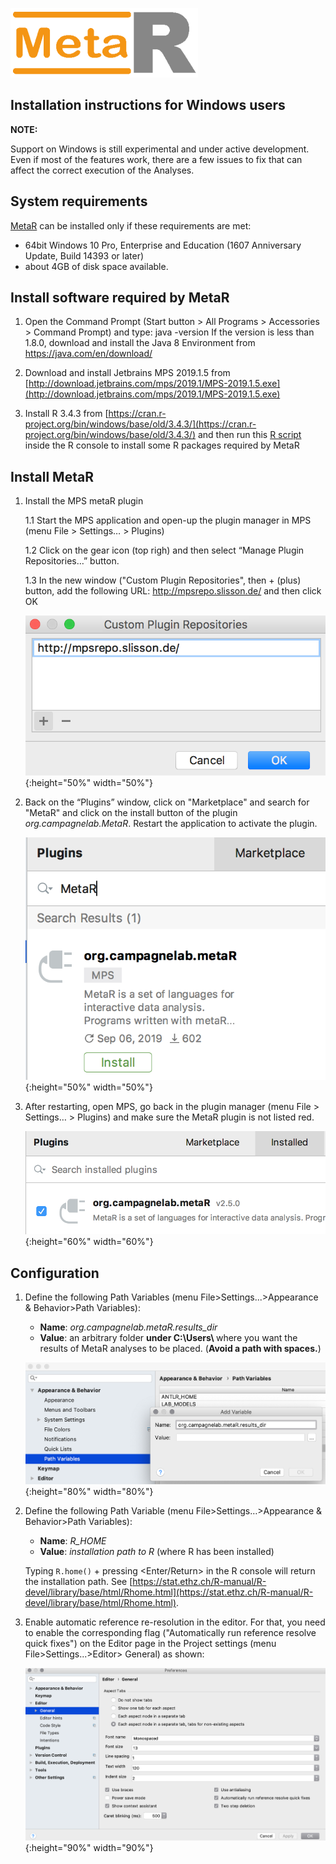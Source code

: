 ![MetaR logo](../images/MetaR-logo-4-SMALL-300x111.png)

## Installation instructions for Windows users

**NOTE:**

Support on Windows is still experimental and under active development. Even if most of the features work, there are a few issues to fix that can affect the correct execution of the Analyses. 

System requirements
-
[MetaR](https://github.com/MetaR-Languages/MetaR) can be installed only if these requirements are met:
* 64bit Windows 10 Pro, Enterprise and Education (1607 Anniversary Update, Build 14393 or later)
* about 4GB of disk space available.

Install software required by MetaR
-
1. Open the Command Prompt (Start button > All Programs > Accessories > Command Prompt) and type:
   java -version
   If the version is less than 1.8.0, download and install the Java 8 Environment from
   https://java.com/en/download/
    
2. Download and install Jetbrains MPS 2019.1.5 from [http://download.jetbrains.com/mps/2019.1/MPS-2019.1.5.exe](http://download.jetbrains.com/mps/2019.1/MPS-2019.1.5.exe)

3. Install R 3.4.3 from [https://cran.r-project.org/bin/windows/base/old/3.4.3/](https://cran.r-project.org/bin/windows/base/old/3.4.3/) and then run this [R script](R-installation.R.txt) inside the R console to install some R packages required by MetaR
   
Install MetaR
-    
1. Install the MPS metaR plugin
    
    1.1 Start the MPS application and open-up the plugin manager in MPS (menu File > Settings… > Plugins)
    
    1.2 Click on the gear icon (top righ) and then select “Manage Plugin Repositories…” button.
    
    1.3 In the new window ("Custom Plugin Repositories", then + (plus) button, add the following URL: http://mpsrepo.slisson.de/ and then click OK
  
    ![Repo](../images/AddRepoURL2019.1.png){:height="50%" width="50%"}
    
2. Back on the “Plugins” window, click on "Marketplace" and search for "MetaR" and click on the install button of the plugin _org.campagnelab.MetaR_. Restart the application to activate the plugin.
  
    ![PluginInstall](../images/InstallMetaR2019.1.png){:height="50%" width="50%"}
    
3. After restarting, open MPS, go back in the plugin manager (menu File > Settings… > Plugins) and make sure the MetaR plugin is not listed red.

   ![PluginCheck](../images/CheckMetaR2019.1.png){:height="60%" width="60%"}

Configuration
-    

1. Define the following Path Variables (menu File&gt;Settings...&gt;Appearance &amp; Behavior&gt;Path Variables):
    * **Name**: _org.campagnelab.metaR.results_dir_
    * **Value**: an arbitrary folder <strong>under C:\Users\ </strong>where you want the results of MetaR analyses to be placed. (**Avoid a path with spaces.**)
  
    ![AddVariable](../images/AddVariable.png){:height="80%" width="80%"}

2. Define the following Path Variable (menu File>Settings…>Appearance & Behavior>Path Variables):

    * **Name**: _R_HOME_
    * **Value**: _installation path to R_ (where R has been installed)

   Typing `R.home()` + pressing <Enter/Return> in the R console will return the installation path. See [https://stat.ethz.ch/R-manual/R-devel/library/base/html/Rhome.html](https://stat.ethz.ch/R-manual/R-devel/library/base/html/Rhome.html). 

3. Enable automatic reference re-resolution in the editor. For that, you need to enable the corresponding flag ("Automatically run reference resolve quick fixes")
   on the Editor page in the Project settings (menu File&gt;Settings...&gt;Editor&gt; General) as shown: 
   
   ![QuickRef](../images/EnableQuickRefResolution.png){:height="90%" width="90%"}
